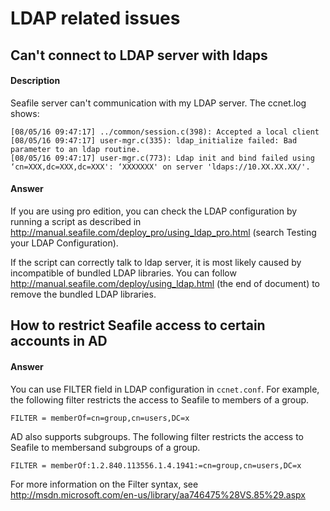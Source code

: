 # LDAP related issues

## Can't connect to LDAP server with ldaps

#### Description

Seafile server can't communication with my LDAP server. The ccnet.log shows:

```
[08/05/16 09:47:17] ../common/session.c(398): Accepted a local client
[08/05/16 09:47:17] user-mgr.c(335): ldap_initialize failed: Bad parameter to an ldap routine.
[08/05/16 09:47:17] user-mgr.c(773): Ldap init and bind failed using ‘cn=XXX,dc=XXX,dc=XXX': ‘XXXXXXX' on server 'ldaps://10.XX.XX.XX/'.
```

#### Answer

If you are using pro edition, you can check the LDAP configuration by running a script as described in  http://manual.seafile.com/deploy_pro/using_ldap_pro.html  (search Testing your LDAP Configuration).

If the script can correctly talk to ldap server, it is most likely caused by incompatible of bundled LDAP libraries. You can follow http://manual.seafile.com/deploy/using_ldap.html (the end of document) to remove the bundled LDAP libraries.


## How to restrict Seafile access to certain accounts in AD

#### Answer

You can use FILTER field in LDAP configuration in `ccnet.conf`. For example, the following filter restricts the access to Seafile to members of a group.

    FILTER = memberOf=cn=group,cn=users,DC=x

AD also supports subgroups. The following filter restricts the access to Seafile to membersand subgroups of a group.

    FILTER = memberOf:1.2.840.113556.1.4.1941:=cn=group,cn=users,DC=x

For more information on the Filter syntax, see http://msdn.microsoft.com/en-us/library/aa746475%28VS.85%29.aspx
